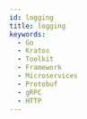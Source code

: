 ```yaml
---
id: logging
title: logging
keywords:
  - Go
  - Kratos
  - Toolkit
  - Framework
  - Microservices
  - Protobuf
  - gRPC
  - HTTP
---
```

